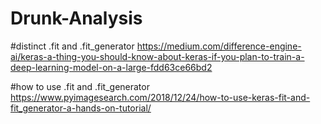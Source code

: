# Drunk-Analysis

#distinct .fit and .fit_generator
https://medium.com/difference-engine-ai/keras-a-thing-you-should-know-about-keras-if-you-plan-to-train-a-deep-learning-model-on-a-large-fdd63ce66bd2

#how to use .fit and .fit_generator
https://www.pyimagesearch.com/2018/12/24/how-to-use-keras-fit-and-fit_generator-a-hands-on-tutorial/
